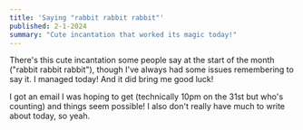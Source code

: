 ```yaml
---
title: 'Saying "rabbit rabbit rabbit"'
published: 2-1-2024
summary: "Cute incantation that worked its magic today!"
---
```


There's this cute incantation some people say at the start of the month ("rabbit rabbit rabbit"), though I've always had some issues remembering to say it. I managed today! And it did bring me good luck!

I got an email I was hoping to get (technically 10pm on the 31st but who's counting) and things seem possible! I also don't really have much to write about today, so yeah.
